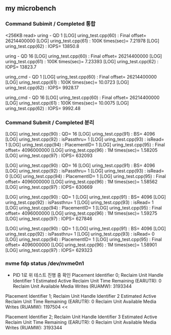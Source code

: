 


## my microbench
### Command Subimit / Completed 통합
<256KB read>
uring - QD 1
[LOG] uring_test.cpp(60) : Final offset= 26214400000
[LOG] uring_test.cpp(61) : 100K times(sec)= 7.21978
[LOG] uring_test.cpp(62) : IOPS= 13850.8

uring - QD 16
[LOG] uring_test.cpp(60) : Final offset= 26214400000
[LOG] uring_test.cpp(61) : 100K times(sec)= 7.23393
[LOG] uring_test.cpp(62) : IOPS= 13823.7

uring_cmd - QD 1
[LOG] uring_test.cpp(60) : Final offset= 26214400000
[LOG] uring_test.cpp(61) : 100K times(sec)= 10.0723
[LOG] uring_test.cpp(62) : IOPS= 9928.17

uring_cmd - QD 16
[LOG] uring_test.cpp(60) : Final offset= 26214400000
[LOG] uring_test.cpp(61) : 100K times(sec)= 10.0075
[LOG] uring_test.cpp(62) : IOPS= 9992.48

### Command Submit / Completed 분리

[LOG] uring_test.cpp(90) : QD= 16
[LOG] uring_test.cpp(91) : BS= 4096
[LOG] uring_test.cpp(92) : isPassthru= 1
[LOG] uring_test.cpp(93) : isRead= 1
[LOG] uring_test.cpp(94) : PlacementID= 1
[LOG] uring_test.cpp(95) : Final offset= 4096000000
[LOG] uring_test.cpp(96) : 1M times(sec)= 1.58205
[LOG] uring_test.cpp(97) : IOPS= 632093

[LOG] uring_test.cpp(90) : QD= 16
[LOG] uring_test.cpp(91) : BS= 4096
[LOG] uring_test.cpp(92) : isPassthru= 1
[LOG] uring_test.cpp(93) : isRead= 0
[LOG] uring_test.cpp(94) : PlacementID= 1
[LOG] uring_test.cpp(95) : Final offset= 4096000000
[LOG] uring_test.cpp(96) : 1M times(sec)= 1.58562
[LOG] uring_test.cpp(97) : IOPS= 630669

[LOG] uring_test.cpp(90) : QD= 1
[LOG] uring_test.cpp(91) : BS= 4096
[LOG] uring_test.cpp(92) : isPassthru= 1
[LOG] uring_test.cpp(93) : isRead= 1
[LOG] uring_test.cpp(94) : PlacementID= 1
[LOG] uring_test.cpp(95) : Final offset= 4096000000
[LOG] uring_test.cpp(96) : 1M times(sec)= 1.59275
[LOG] uring_test.cpp(97) : IOPS= 627846

[LOG] uring_test.cpp(90) : QD= 1
[LOG] uring_test.cpp(91) : BS= 4096
[LOG] uring_test.cpp(92) : isPassthru= 1
[LOG] uring_test.cpp(93) : isRead= 0
[LOG] uring_test.cpp(94) : PlacementID= 1
[LOG] uring_test.cpp(95) : Final offset= 4096000000
[LOG] uring_test.cpp(96) : 1M times(sec)= 1.58901
[LOG] uring_test.cpp(97) : IOPS= 629323

### nvme fdp status /dev/nvme0n1
- PID 1로 위 테스트 진행 중 확인
Placement Identifier 0; Reclaim Unit Handle Identifier 1
  Estimated Active Reclaim Unit Time Remaining (EARUTR): 0
  Reclaim Unit Available Media Writes (RUAMW): 3193344

Placement Identifier 1; Reclaim Unit Handle Identifier 2
  Estimated Active Reclaim Unit Time Remaining (EARUTR): 0
  Reclaim Unit Available Media Writes (RUAMW): 1197504      <<

Placement Identifier 2; Reclaim Unit Handle Identifier 3
  Estimated Active Reclaim Unit Time Remaining (EARUTR): 0
  Reclaim Unit Available Media Writes (RUAMW): 3193344